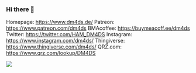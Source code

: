 ### Hi there 👋



Homepage: https://www.dm4ds.de/ 
Patreon: https://www.patreon.com/dm4ds
BMAcoffee: https://buymeacoff.ee/dm4ds
Twitter: https://twitter.com/HAM_DM4DS
Instagram: https://www.instagram.com/dm4ds/
Thingiverse: https://www.thingiverse.com/dm4ds/
QRZ.com: https://www.qrz.com/lookup/DM4DS


![](https://komarev.com/ghpvc/?username=DM4DS)
<!--
**DM4DS/DM4DS** is a ✨ _special_ ✨ repository because its `README.md` (this file) appears on your GitHub profile.


Here are some ideas to get you started:

- 🔭 I’m currently working on ...
- 🌱 I’m currently learning ...
- 👯 I’m looking to collaborate on ...
- 🤔 I’m looking for help with ...
- 💬 Ask me about ...
- 📫 How to reach me: ...
- 😄 Pronouns: ...
- ⚡ Fun fact: ...
-->
